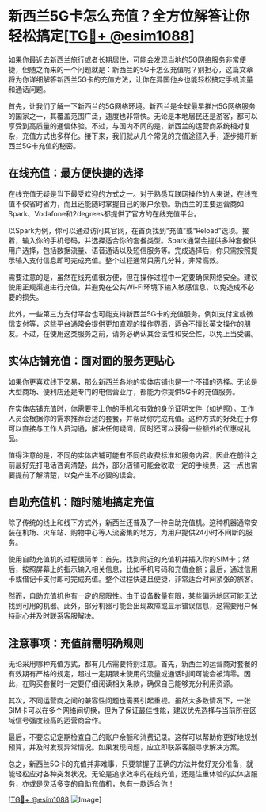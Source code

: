# 新西兰5G卡怎么充值？全方位解答让你轻松搞定[[TG💪+ @esim1088](https://t.me/s/esim1088)]

如果你最近去新西兰旅行或者长期居住，可能会发现当地的5G网络服务非常便捷，但随之而来的一个问题就是：新西兰的5G卡怎么充值呢？别担心，这篇文章将为你详细解答新西兰5G卡的充值方法，让你在异国他乡也能轻松搞定手机流量和通话问题。

首先，让我们了解一下新西兰的5G网络环境。新西兰是全球最早推出5G网络服务的国家之一，其覆盖范围广泛，速度也非常快。无论是本地居民还是游客，都可以享受到高质量的通信体验。不过，与国内不同的是，新西兰的运营商系统相对复杂，充值方式也多样化。接下来，我们就从几个常见的充值途径入手，逐步揭开新西兰5G卡充值的秘密。

## 在线充值：最方便快捷的选择

在线充值无疑是当下最受欢迎的方式之一。对于熟悉互联网操作的人来说，在线充值不仅省时省力，而且还能随时掌握自己的账户余额。新西兰的主要运营商如Spark、Vodafone和2degrees都提供了官方的在线充值平台。

以Spark为例，你可以通过访问其官网，在首页找到“充值”或“Reload”选项。接着，输入你的手机号码，并选择适合你的套餐类型。Spark通常会提供多种套餐供用户选择，包括数据流量、语音通话以及短信服务等。完成选择后，你只需按照提示输入支付信息即可完成充值。整个过程通常只需几分钟，非常高效。

需要注意的是，虽然在线充值很方便，但在操作过程中一定要确保网络安全。建议使用正规渠道进行充值，并避免在公共Wi-Fi环境下输入敏感信息，以免造成不必要的损失。

此外，一些第三方支付平台也可能支持新西兰5G卡的充值服务。例如支付宝或微信支付等，这些平台通常会提供更加直观的操作界面，适合不擅长英文操作的朋友。不过，在使用这类服务之前，请务必确认其合法性和安全性，以免上当受骗。

## 实体店铺充值：面对面的服务更贴心

如果你更喜欢线下交易，那么新西兰各地的实体店铺也是一个不错的选择。无论是大型商场、便利店还是专门的电信营业厅，都能为你提供5G卡的充值服务。

在实体店铺充值时，你需要带上你的手机和有效的身份证明文件（如护照）。工作人员会根据你的需求推荐合适的套餐，并帮助你完成充值。这种方式的好处在于你可以直接与工作人员沟通，解决任何疑问，同时还可以获得一些额外的优惠或礼品。

值得注意的是，不同的实体店铺可能有不同的收费标准和服务内容，因此在前往之前最好先打电话咨询清楚。此外，部分店铺可能会收取一定的手续费，这一点也需要提前了解清楚，以免产生不必要的误会。

## 自助充值机：随时随地搞定充值

除了传统的线上和线下方式外，新西兰还普及了一种自助充值机。这种机器通常安装在机场、火车站、购物中心等人流密集的地方，为用户提供24小时不间断的服务。

使用自助充值机的过程很简单：首先，找到附近的充值机并插入你的SIM卡；然后，按照屏幕上的指示输入相关信息，比如手机号码和充值金额；最后，通过信用卡或借记卡支付即可完成充值。整个过程快速且便捷，非常适合时间紧张的旅客。

然而，自助充值机也有一定的局限性。由于设备数量有限，某些偏远地区可能无法找到可用的机器。此外，部分机器可能会出现故障或显示错误信息，这需要用户保持耐心并及时联系客服解决。

## 注意事项：充值前需明确规则

无论采用哪种充值方式，都有几点需要特别注意。首先，新西兰的运营商对套餐的有效期有严格的规定，超过一定期限未使用的流量或通话时间可能会被清零。因此，在购买套餐时一定要仔细阅读相关条款，确保自己能够充分利用资源。

其次，不同运营商之间的兼容性问题也需要引起重视。虽然大多数情况下，一张SIM卡可以在多个网络间切换，但为了保证最佳性能，建议优先选择与当前所在区域信号强度较高的运营商合作。

最后，不要忘记定期检查自己的账户余额和消费记录。这样可以帮助你更好地规划预算，并及时发现异常情况。如果发现问题，应立即联系客服寻求解决方案。

总之，新西兰5G卡的充值并非难事，只要掌握了正确的方法并做好充分准备，就能轻松应对各种突发状况。无论是追求效率的在线充值，还是注重体验的实体店服务，亦或是灵活多变的自助充值机，总有一款适合你！

[[TG💪+ @esim1088](https://t.me/s/esim1088) ![Image](https://i.postimg.cc/4NQfJmqS/Snipaste-2025-05-13-00-14-12.png)]